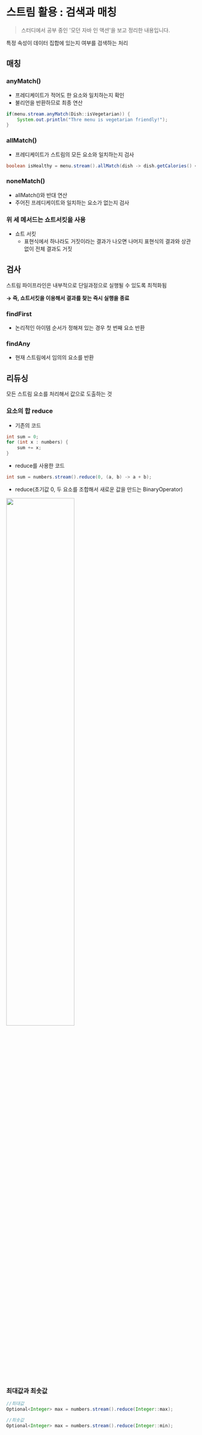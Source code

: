 # 스트림 활용 : 검색과 매칭
> 스터디에서 공부 중인 '모던 자바 인 액션'을 보고 정리한 내용입니다.

특정 속성이 데이터 집합에 있는지 여부를 검색하는 처리

## 매칭

### anyMatch()

- 프레디케이트가 적어도 한 요소와 일치하는지 확인
- 불리언을 반환하므로 최종 연산

```java
if(menu.stream.anyMatch(Dish::isVegetarian)) {
	System.out.println("Thre menu is vegetarian friendly!");
} 
```

### allMatch()

- 프레디케이트가 스트림의 모든 요소와 일치하는지 검사

```java
boolean isHealthy = menu.stream().allMatch(dish -> dish.getCalories() < 1000);
```

### noneMatch()

- allMatch()와 반대 연산
- 주어진 프레디케이트와 일치하는 요소가 없는지 검사

### 위 세 메서드는 쇼트서킷을 사용

- 쇼트 서킷
    - 표현식에서 하나라도 거짓이라는 결과가 나오면 나머지 표현식의 결과와 상관없이 전체 결과도 거짓

## 검사

스트림 파이프라인은 내부적으로 단일과정으로 실행될 수 있도록 최적화됨

**→ 즉, 쇼트서킷을 이용해서 결과를 찾는 즉시 실행을 종료**

### findFirst

- 논리적인 아이템 순서가 정해져 있는 경우 첫 번째 요소 반환

### findAny

- 현재 스트림에서 임의의 요소를 반환

## 리듀싱

모든 스트림 요소를 처리해서 값으로 도출하는 것

### 요소의 합 reduce

- 기존의 코드

```java
int sum = 0;
for (int x : numbers) {
	sum += x;
}
```

- reduce를 사용한 코드

```java
int sum = numbers.stream().reduce(0, (a, b) -> a + b);
```

- reduce(초기값 0, 두 요소를 조합해서 새로운 값을 만드는 BinaryOperator<T>)

<img src = https://user-images.githubusercontent.com/102847513/222878778-e64a6656-8790-4ca1-aa24-3f75e6ac2116.png height = "60%" width = "60%">

  
### 최대값과 최솟값

```java
//최대값
Optional<Integer> max = numbers.stream().reduce(Integer::max);

//최솟값
Optional<Integer> max = numbers.stream().reduce(Integer::min);
```
